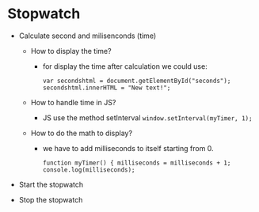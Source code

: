 # Stopwatch 

* Calculate second and milisenconds (time)

    * How to display the time?
        * for display the time after calculation we could use:

            `var secondshtml = document.getElementById("seconds");
            secondshtml.innerHTML = "New text!";`

    * How to handle time in JS?
        * JS use the method setInterval
        `window.setInterval(myTimer, 1);`

    * How to do the math to display?
        * we have to add milliseconds to itself starting from 0.

            `function myTimer() {
                milliseconds = milliseconds + 1;
                console.log(milliseconds);`

* Start the stopwatch
* Stop the stopwatch